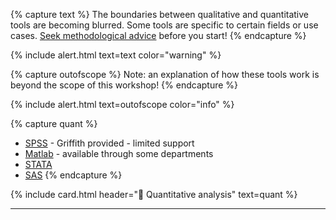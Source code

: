 {% capture text %}
The boundaries between qualitative and quantitative tools are becoming blurred. Some tools are specific to certain fields or use cases. [Seek methodological advice](https://www.griffith.edu.au/research/research-services/researcher-education-development/statistical-advice) before you start!
    {% endcapture %}

{% include alert.html text=text color="warning" %}


{% capture outofscope %}
Note: an explanation of how these tools work is beyond the scope of this workshop!
{% endcapture %}

{% include alert.html text=outofscope color="info" %}

{% capture quant %}
 - [SPSS](https://www.griffith.edu.au/student-computing/available-software) - Griffith provided - limited support
 - [Matlab](https://www.mathworks.com/products/matlab.html) - available through some departments
 - [STATA](https://www.stata.com/)
 - [SAS](https://www.griffith.edu.au/student-computing/available-software)
 {% endcapture %}

{% include card.html header="🧮 Quantitative analysis" text=quant %}

___